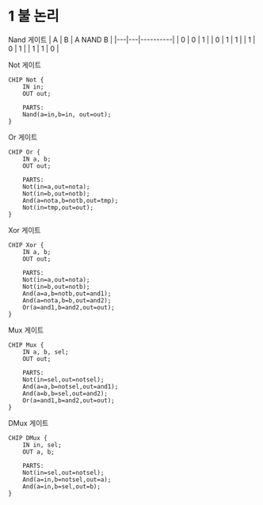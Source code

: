 # 1 불 논리

Nand 게이트
| A | B | A NAND B |
|---|---|----------|
| 0 | 0 |    1     |
| 0 | 1 |    1     |
| 1 | 0 |    1     |
| 1 | 1 |    0     |


Not 게이트
```hdl
CHIP Not {
    IN in;
    OUT out;

    PARTS:
    Nand(a=in,b=in, out=out);
}

```

Or 게이트
```hdl
CHIP Or {
    IN a, b;
    OUT out;

    PARTS:
    Not(in=a,out=nota);
    Not(in=b,out=notb);
    And(a=nota,b=notb,out=tmp);
    Not(in=tmp,out=out);
}
```

Xor 게이트
```hdl
CHIP Xor {
    IN a, b;
    OUT out;

    PARTS:
    Not(in=a,out=nota);
    Not(in=b,out=notb);
    And(a=a,b=notb,out=and1);
    And(a=nota,b=b,out=and2);
    Or(a=and1,b=and2,out=out);
}
```

Mux 게이트
```hdl
CHIP Mux {
    IN a, b, sel;
    OUT out;

    PARTS:
    Not(in=sel,out=notsel);
    And(a=a,b=notsel,out=and1);
    And(a=b,b=sel,out=and2);
    Or(a=and1,b=and2,out=out);
}
```
DMux 게이트
```hdl
CHIP DMux {
    IN in, sel;
    OUT a, b;

    PARTS:
    Not(in=sel,out=notsel);
    And(a=in,b=notsel,out=a);
    And(a=in,b=sel,out=b);
}
```



